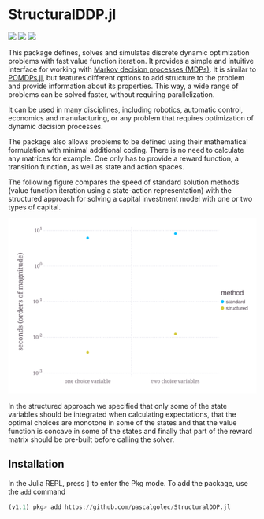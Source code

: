 # StructuralDDP.jl


[![][docs-dev-img]][docs-dev-url] [![][travis-img]][travis-url] [![][codecov-img]][codecov-url]


This package defines, solves and simulates discrete dynamic optimization problems with fast value function iteration. It provides a simple and intuitive interface for working with [Markov decision processes (MDPs)](https://en.wikipedia.org/wiki/Markov_decision_process). It is similar to [POMDPs.jl](https://github.com/JuliaPOMDP/POMDPs.jl), but features different options to add structure to the problem and provide information about its properties. This way, a wide range of problems can be solved faster, without requiring parallelization.

It can be used in many disciplines, including robotics, automatic control, economics and manufacturing, or any problem that requires optimization of dynamic decision processes.

The package also allows problems to be defined using their mathematical formulation with minimal additional coding. There is no need to calculate any matrices for example. One only has to provide a reward function, a transition function, as well as state and action spaces.

The following figure compares the speed of standard solution methods (value function iteration using a state-action representation) with the structured approach for solving a capital investment model with one or two types of capital.

![alt text](benchmark/compare.svg "Benchmarking acceleration")

In the structured approach we specified that only some of the state variables should be integrated when calculating expectations, that the optimal choices are monotone in some of the states and that the value function is concave in some of the states and finally that part of the reward matrix should be pre-built before calling the solver.

## Installation

In the Julia REPL, press `]` to enter the Pkg mode. To add the package, use the `add` command

```julia
(v1.1) pkg> add https://github.com/pascalgolec/StructuralDDP.jl
```

[docs-dev-img]: https://img.shields.io/badge/docs-dev-blue.svg
[docs-dev-url]: https://pascalgolec.github.io/StructuralDDP.jl/dev

[travis-img]: https://travis-ci.com//pascalgolec/StructuralDDP.jl.svg?branch=master
[travis-url]: https://travis-ci.com/pascalgolec/StructuralDDP.jl

[codecov-img]: https://codecov.io/gh/pascalgolec/StructuralDDP.jl/branch/master/graph/badge.svg
[codecov-url]: https://codecov.io/gh/pascalgolec/StructuralDDP.jl
